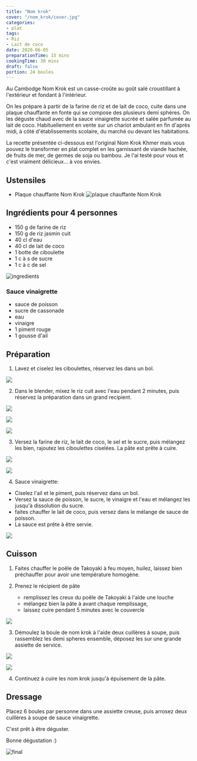 ```yaml
---
title: "Nom krok"
cover: "/nom_krok/cover.jpg"
categories:
- plat
tags:
- Riz
- Lait de coco
date: 2020-06-05
preparationTime: 15 mins
cookingTime: 30 mins
draft: false
portion: 24 boules
---
```


Au Cambodge Nom Krok est un casse-croûte au goût salé croustillant à l'extérieur et fondant à l'intérieur. 
<!--more--> 

On les prépare à partir de la farine de riz et de lait de coco, cuite dans une plaque chauffante en fonte qui se compose des plusieurs demi sphères.
On les déguste chaud avec de la sauce vinaigrette sucrée et salée parfumée au lait de coco.
Habituellement en vente sur un chariot ambulant en fin d'après midi, à côté d'établissements scolaire, du marché ou devant les habitations.

La recette présentée ci-dessous est l'original Nom Krok Khmer mais vous pouvez le transformer en plat complet en les garnissant de viande hachée, de fruits de mer, de germes de soja ou bambou. Je l'ai testé pour vous et c'est vraiment délicieux... à vos envies.


## Ustensiles

- Plaque chauffante Nom Krok
![plaque chauffante Nom Krok](plaque.jpg) 


## Ingrédients pour 4 personnes

- 150 g de farine de riz
- 150 g de riz jasmin cuit
- 40 cl d'eau
- 40 cl de lait de coco
- 1 botte de ciboulette
- 1 c à s de sucre
- 1 c à c de sel

![ingredients](01.jpg)

### Sauce vinaigrette

- sauce de poisson
- sucre de cassonade
- eau
- vinaigre
- 1 piment rouge
- 1 gousse d'ail

## Préparation ##

1. Lavez et ciselez les ciboulettes, réservez les dans un bol.

![](02.jpg)

2. Dans le blender, mixez le riz cuit avec l'eau pendant 2 minutes, puis réservez la préparation dans un grand recipient.

![](03.jpg)

![](04.jpg)

![](05.jpg)

3. Versez la farine de riz, le lait de coco, le sel et le sucre, puis mélangez les bien, rajoutez les ciboulettes ciselées. La pâte est prête à cuire.

![](06.jpg)

![](07.jpg)

4. Sauce vinaigrette: 
- Ciselez l'ail et le piment, puis réservez dans un bol. 
- Versez la sauce de poisson, le sucre, le vinaigre et l'eau et mélangez les jusqu'à dissolution du sucre.
- faites chauffer le lait de coco, puis versez dans le mélange de sauce de poisson.
- La sauce est prête à être servie.

![](08.jpg)

## Cuisson

1. Faites chauffer le poêle de Takoyaki à feu moyen, huilez, laissez bien préchauffer pour avoir une température homogène.

2. Prenez le récipient de pâte
    - remplissez les creux du poêle de Takoyaki à l'aide une louche
    - mélangez bien la pâte à avant chaque remplissage, 
    - laissez cuire pendant 5 minutes avec le couvercle

![](09.jpg)    

3. Démoulez la boule de nom krok à l'aide deux cuillères à soupe, puis rassemblez les demi spheres ensemble, déposez les sur une grande assiette de service.

![](10.jpg)

![](11.jpg)

4. Continuez à cuire les nom krok jusqu'à épuisement de la pâte.

## Dressage

Placez 6 boules par personne dans une assiette creuse, puis arrosez deux cuillères à soupe de sauce vinaigrette.

C'est prêt à être déguster.

Bonne dégustation :)

![final](cover.jpg)